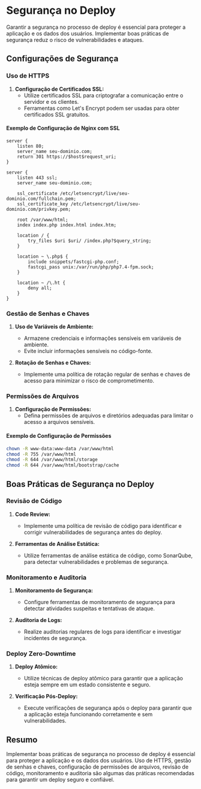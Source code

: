 # Segurança no Deploy

Garantir a segurança no processo de deploy é essencial para proteger a aplicação e os dados dos usuários. Implementar boas práticas de segurança reduz o risco de vulnerabilidades e ataques.

## Configurações de Segurança

### Uso de HTTPS

1. **Configuração de Certificados SSL:**
   - Utilize certificados SSL para criptografar a comunicação entre o servidor e os clientes.
   - Ferramentas como Let's Encrypt podem ser usadas para obter certificados SSL gratuitos.

#### Exemplo de Configuração de Nginx com SSL

```nginx
server {
    listen 80;
    server_name seu-dominio.com;
    return 301 https://$host$request_uri;
}

server {
    listen 443 ssl;
    server_name seu-dominio.com;

    ssl_certificate /etc/letsencrypt/live/seu-dominio.com/fullchain.pem;
    ssl_certificate_key /etc/letsencrypt/live/seu-dominio.com/privkey.pem;

    root /var/www/html;
    index index.php index.html index.htm;

    location / {
        try_files $uri $uri/ /index.php?$query_string;
    }

    location ~ \.php$ {
        include snippets/fastcgi-php.conf;
        fastcgi_pass unix:/var/run/php/php7.4-fpm.sock;
    }

    location ~ /\.ht {
        deny all;
    }
}
```

### Gestão de Senhas e Chaves

1. **Uso de Variáveis de Ambiente:**
   - Armazene credenciais e informações sensíveis em variáveis de ambiente.
   - Evite incluir informações sensíveis no código-fonte.

2. **Rotação de Senhas e Chaves:**
   - Implemente uma política de rotação regular de senhas e chaves de acesso para minimizar o risco de comprometimento.

### Permissões de Arquivos

1. **Configuração de Permissões:**
   - Defina permissões de arquivos e diretórios adequadas para limitar o acesso a arquivos sensíveis.

#### Exemplo de Configuração de Permissões

```bash
chown -R www-data:www-data /var/www/html
chmod -R 755 /var/www/html
chmod -R 644 /var/www/html/storage
chmod -R 644 /var/www/html/bootstrap/cache
```

## Boas Práticas de Segurança no Deploy

### Revisão de Código

1. **Code Review:**
   - Implemente uma política de revisão de código para identificar e corrigir vulnerabilidades de segurança antes do deploy.

2. **Ferramentas de Análise Estática:**
   - Utilize ferramentas de análise estática de código, como SonarQube, para detectar vulnerabilidades e problemas de segurança.

### Monitoramento e Auditoria

1. **Monitoramento de Segurança:**
   - Configure ferramentas de monitoramento de segurança para detectar atividades suspeitas e tentativas de ataque.

2. **Auditoria de Logs:**
   - Realize auditorias regulares de logs para identificar e investigar incidentes de segurança.

### Deploy Zero-Downtime

1. **Deploy Atômico:**
   - Utilize técnicas de deploy atômico para garantir que a aplicação esteja sempre em um estado consistente e seguro.

2. **Verificação Pós-Deploy:**
   - Execute verificações de segurança após o deploy para garantir que a aplicação esteja funcionando corretamente e sem vulnerabilidades.

## Resumo

Implementar boas práticas de segurança no processo de deploy é essencial para proteger a aplicação e os dados dos usuários. Uso de HTTPS, gestão de senhas e chaves, configuração de permissões de arquivos, revisão de código, monitoramento e auditoria são algumas das práticas recomendadas para garantir um deploy seguro e confiável.
